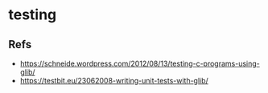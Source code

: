 # testing

## Refs
* <https://schneide.wordpress.com/2012/08/13/testing-c-programs-using-glib/>
* <https://testbit.eu/23062008-writing-unit-tests-with-glib/>
